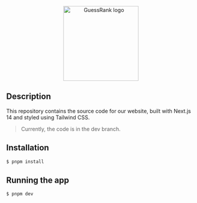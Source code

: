 <p align="center">
  <a href="http://guessrank.xyz/" target="blank"><img src="https://avatars.githubusercontent.com/u/172465319?s=200&v=1" width="200" alt="GuessRank logo" /></a>
</p>

## Description

This repository contains the source code for our website, built with Next.js 14 and styled using Tailwind CSS. 
> Currently, the code is in the dev branch.

## Installation

```bash
$ pnpm install
```

## Running the app
```bash
$ pnpm dev
```
